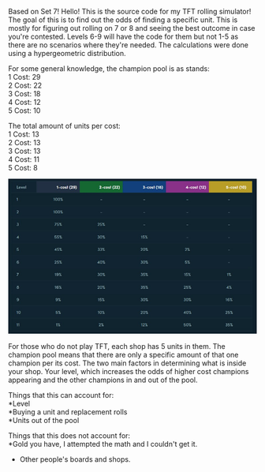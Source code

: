 Based on Set 7!
Hello! This is the source code for my TFT rolling simulator!
The goal of this is to find out the odds of finding a specific unit.
This is mostly for figuring out rolling on 7 or 8 and seeing the best outcome in case you're contested.
Levels 6-9 will have the code for them but not 1-5 as there are no scenarios where they're needed.
The calculations were done using a hypergeometric distribution.
  
For some general knowledge, the champion pool is as stands:  
1 Cost: 29  
2 Cost: 22  
3 Cost: 18  
4 Cost: 12  
5 Cost: 10  
  
The total amount of units per cost:  
1 Cost: 13  
2 Cost: 13  
3 Cost: 13  
4 Cost: 11  
5 Cost: 8  


![Alt text](src/RollingOddsPerLevel.jpg?raw=true "Odds")

For those who do not play TFT, each shop has 5 units in them. The champion pool means that
there are only a specific amount of that one champion per its cost. The two main factors
in determining what is inside your shop. Your level, which increases the odds of higher cost
champions appearing and the other champions in and out of the pool.

Things that this can account for:  
*Level  
*Buying a unit and replacement rolls  
*Units out of the pool  
  
Things that this does not account for:  
*Gold you have, I attempted the math and I couldn't get it.  
* Other people's boards and shops.
